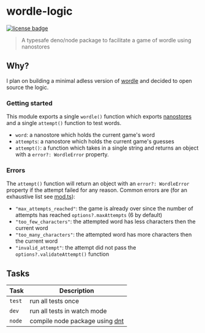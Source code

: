 # wordle-logic

<!-- Badges -->

[![license badge](https://img.shields.io/badge/license-mit-blue?style=for-the-badge&labelColor=blue)](https://github.com/jacob-shuman/wordle-logic/blob/main/LICENSE)

> A typesafe deno/node package to facilitate a game of wordle using nanostores

## Why?

I plan on building a minimal adless version of [wordle](https://en.wikipedia.org/wiki/Wordle) and decided to open source the logic.

### Getting started

This module exports a single `wordle()` function which exports [nanostores](https://github.com/nanostores/nanostores) and a single `attempt()` function to test words.

- `word`: a nanostore which holds the current game's word
- `attempts`: a nanostore which holds the current game's guesses
- `attempt()`: a function which takes in a single string and returns an object with a `error?: WordleError` property.

### Errors

The `attempt()` function will return an object with an `error?: WordleError` property if the attempt failed for any reason. Common errors are (for an exhaustive list see [mod.ts](./mod.ts)):

- `"max_attempts_reached"`: the game is already over since the number of attempts has reached `options?.maxAttempts` (6 by default)
- `"too_few_characters"`: the attempted word has less characters then the current word
- `"too_many_characters"`: the attempted word has more characters then the current word
- `"invalid_attempt"`: the attempt did not pass the `options?.validateAttempt()` function

## Tasks

| Task   | Description                                                       |
| ------ | ----------------------------------------------------------------- |
| `test` | run all tests once                                                |
| `dev`  | run all tests in watch mode                                       |
| `node` | compile node package using [dnt](https://github.com/denoland/dnt) |
